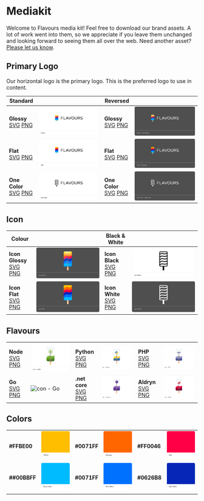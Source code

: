 # Mediakit

Welcome to Flavours media kit! Feel free to download our brand assets. A lot of work went into them, so we appreciate if you leave them unchanged and looking forward to seeing them all over the web. Need another asset? [Please let us know](ailto:support@divio.com).

## Primary Logo

Our horizontal logo is the primary logo. This is the preferred logo to use in content.

| Standard                                                                    |                                       | Reversed                                                                                    |                                                          |
| --------------------------------------------------------------------------- | ------------------------------------- | ------------------------------------------------------------------------------------------- | -------------------------------------------------------- |
| **Glossy** <br> [SVG](./assets/Glossy.svg) [PNG](./assets/Glossy.png)       | ![Glossy](./previews/Glossy.png)      | **Glossy** <br> [SVG](./assets/GlossyReversed.svg) [PNG](./assets/GlossyReversed.png)       | ![Glossy - Reversed](./previews/GlossyReversed.png)      |
| **Flat** <br>[SVG](./assets/Flat.svg) [PNG](./assets/Flat.png)              | ![Flat](./previews/Flat.png)          | **Flat** <br>[SVG](./assets/FlatReversed.svg) [PNG](./assets/FlatReversed.png)              | ![Flat - Reversed](./previews/FlatReversed.png)          |
| **One Color** <br>[SVG](./assets/OneColor.svg) [PNG](./assets/OneColor.png) | ![One Color](./previews/OneColor.png) | **One Color**<br> [SVG](./assets/OneColorReversed.svg) [PNG](./assets/OneColorReversed.png) | ![One Color - Reversed](./previews/OneColorReversed.png) |

## Icon

| Colour                                                                            |                                           | Black & White                                                                  |                                         |
| --------------------------------------------------------------------------------- | ----------------------------------------- | ------------------------------------------------------------------------------ | --------------------------------------- |
| **Icon Glossy** <br>[SVG](./assets/IconGlossy.svg) [PNG](./assets/IconGlossy.png) | ![Icon Glossy](./previews/IconGlossy.png) | **Icon Black** <br>[SVG](./assets/IconBlack.svg) [PNG](./assets/IconBlack.png) | ![Icon Black](./previews/IconBlack.png) |
| **Icon Flat** <br>[SVG](./assets/IconFlat.svg) [PNG](./assets/IconFlat.png)       | ![Icon Flat](./previews/IconFlat.png)     | **Icon White** <br>[SVG](./assets/IconWhite.svg) [PNG](./assets/IconWhite.png) | ![Icon White](./previews/IconWhite.png) |

## Flavours

|                                                                        |                                         |                                                                              |                                              |                                                                              |                                             |
| ---------------------------------------------------------------------- | --------------------------------------- | ---------------------------------------------------------------------------- | -------------------------------------------- | ---------------------------------------------------------------------------- | ------------------------------------------- |
| **Node** <br>[SVG](./assets/IconNode.svg) [PNG](./assets/IconNode.png) | ![Icon - Node](./previews/IconNode.png) | **Python** <br>[SVG](./assets/IconPython.svg) [PNG](./assets/IconPython.png) | ![Icon - Python](./previews/IconPython.png)  | **PHP**<br> [SVG](./assets/IconPHP.svg) [PNG](./assets/IconPHP.png)          | ![*Icon - PHP](./previews/IconPHP.png)      |
| **Go** <br>[SVG](./assets/Icono.svg) [PNG](./assets/Icono.png)         | ![con - Go](./previews/Icono.png)       | **.net core** <br>[SVG](./assets/IconNet.svg) [PNG](./assets/IconNet.png)    | ![Icon - .net core*](./previews/IconNet.png) | **Aldryn** <br>[SVG](./assets/IconAldryn.svg) [PNG](./assets/IconAldryn.png) | ![Icon - Aldryn](./previews/IconAldryn.png) |

## Colors

|              |                                                        |             |                                                 |             |                                                      |
| ------------ | ------------------------------------------------------ | ----------- | ----------------------------------------------- | ----------- | ---------------------------------------------------- |
| **#FFBE00**  | ![Colour - Yellow](./previews/ColourYellow.png)        | **#0071FF** | ![Colour - Orange](./previews/ColourOrange.png) | **#FF0046** | ![Colour - Red](./previews/ColourRed.png)            |
| **##00BBFF** | ![Colour - Light Blue](./previews/ColourLightBlue.png) | **#0071FF** | ![Colour - Blue](./previews/ColourBlue.png)     | **#0626B8** | ![Colour - Dark Blue](./previews/ColourDarkBlue.png) |
